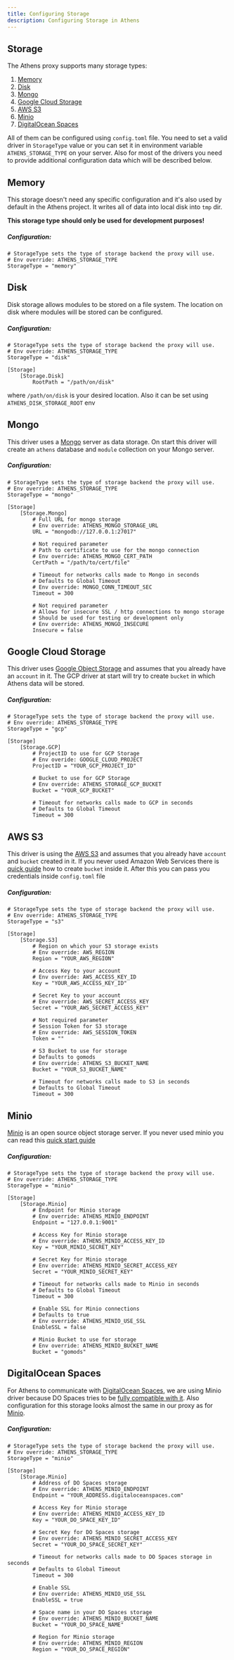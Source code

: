 ```yaml
---
title: Configuring Storage
description: Configuring Storage in Athens
---
```


## Storage

The Athens proxy supports many storage types:

1. [Memory](#memory)
1. [Disk](#disk)
1. [Mongo](#mongo)
1. [Google Cloud Storage](#google-cloud-storage)
1. [AWS S3](#aws-s3)
1. [Minio](#minio)
1. [DigitalOcean Spaces](#digitalocean-spaces)

All of them can be configured using `config.toml` file. You need to set a valid driver in `StorageType` value or you can set it in environment variable `ATHENS_STORAGE_TYPE` on your server.
Also for most of the drivers you need to provide additional configuration data which will be described below.

## Memory

This storage doesn't need any specific configuration and it's also used by default in the Athens project. It writes all of data into local disk into `tmp` dir.

**This storage type should only be used for development purposes!**

##### Configuration:

    # StorageType sets the type of storage backend the proxy will use.
    # Env override: ATHENS_STORAGE_TYPE
    StorageType = "memory"
    
## Disk

Disk storage allows modules to be stored on a file system. The location on disk where modules will be stored can be configured.

##### Configuration:

    # StorageType sets the type of storage backend the proxy will use.
    # Env override: ATHENS_STORAGE_TYPE
    StorageType = "disk"
    
    [Storage]
        [Storage.Disk]
            RootPath = "/path/on/disk"
            
where `/path/on/disk` is your desired location. Also it can be set using `ATHENS_DISK_STORAGE_ROOT` env

## Mongo

This driver uses a [Mongo](https://www.mongodb.com/) server as data storage. On start this driver will create an `athens` database and `module` collection on your Mongo server.

##### Configuration:

    # StorageType sets the type of storage backend the proxy will use.
    # Env override: ATHENS_STORAGE_TYPE
    StorageType = "mongo"
    
    [Storage]
        [Storage.Mongo]
            # Full URL for mongo storage
            # Env override: ATHENS_MONGO_STORAGE_URL
            URL = "mongodb://127.0.0.1:27017"
    
            # Not required parameter
            # Path to certificate to use for the mongo connection
            # Env override: ATHENS_MONGO_CERT_PATH
            CertPath = "/path/to/cert/file"
    
            # Timeout for networks calls made to Mongo in seconds
            # Defaults to Global Timeout
            # Env override: MONGO_CONN_TIMEOUT_SEC
            Timeout = 300
    
            # Not required parameter
            # Allows for insecure SSL / http connections to mongo storage
            # Should be used for testing or development only
            # Env override: ATHENS_MONGO_INSECURE
            Insecure = false                    
            
## Google Cloud Storage

This driver uses [Google Object Storage](https://cloud.google.com/storage/) and assumes that you already have an `account` in it. 
The GCP driver at start will try to create `bucket` in which Athens data will be stored.

##### Configuration:

    # StorageType sets the type of storage backend the proxy will use.
    # Env override: ATHENS_STORAGE_TYPE
    StorageType = "gcp"
    
    [Storage]
        [Storage.GCP]
            # ProjectID to use for GCP Storage
            # Env overide: GOOGLE_CLOUD_PROJECT
            ProjectID = "YOUR_GCP_PROJECT_ID"
    
            # Bucket to use for GCP Storage
            # Env override: ATHENS_STORAGE_GCP_BUCKET
            Bucket = "YOUR_GCP_BUCKET"
    
            # Timeout for networks calls made to GCP in seconds
            # Defaults to Global Timeout
            Timeout = 300
            
## AWS S3

This driver is using the [AWS S3](https://aws.amazon.com/s3/) and assumes that you already have `account` and `bucket` created in it. 
If you never used Amazon Web Services there is [quick guide](https://docs.aws.amazon.com/AmazonS3/latest/gsg/GetStartedWithS3.html) how to create `bucket` inside it.
After this you can pass you credentials inside `config.toml` file

##### Configuration:

    # StorageType sets the type of storage backend the proxy will use.
    # Env override: ATHENS_STORAGE_TYPE
    StorageType = "s3"
    
    [Storage] 
        [Storage.S3]
            # Region on which your S3 storage exists
            # Env override: AWS_REGION
            Region = "YOUR_AWS_REGION"
    
            # Access Key to your account
            # Env override: AWS_ACCESS_KEY_ID
            Key = "YOUR_AWS_ACCESS_KEY_ID"
    
            # Secret Key to your account
            # Env override: AWS_SECRET_ACCESS_KEY
            Secret = "YOUR_AWS_SECRET_ACCESS_KEY"
            
            # Not required parameter
            # Session Token for S3 storage
            # Env override: AWS_SESSION_TOKEN
            Token = ""
            
            # S3 Bucket to use for storage
            # Defaults to gomods
            # Env override: ATHENS_S3_BUCKET_NAME
            Bucket = "YOUR_S3_BUCKET_NAME"
    
            # Timeout for networks calls made to S3 in seconds
            # Defaults to Global Timeout
            Timeout = 300

## Minio

[Minio](https://www.minio.io/) is an open source object storage server. If you never used minio you can read this [quick start guide](https://docs.minio.io/) 

##### Configuration:

    # StorageType sets the type of storage backend the proxy will use.
    # Env override: ATHENS_STORAGE_TYPE
    StorageType = "minio"
    
    [Storage] 
        [Storage.Minio]
            # Endpoint for Minio storage
            # Env override: ATHENS_MINIO_ENDPOINT
            Endpoint = "127.0.0.1:9001"
    
            # Access Key for Minio storage
            # Env override: ATHENS_MINIO_ACCESS_KEY_ID
            Key = "YOUR_MINIO_SECRET_KEY"
    
            # Secret Key for Minio storage
            # Env override: ATHENS_MINIO_SECRET_ACCESS_KEY
            Secret = "YOUR_MINIO_SECRET_KEY"
    
            # Timeout for networks calls made to Minio in seconds
            # Defaults to Global Timeout
            Timeout = 300
    
            # Enable SSL for Minio connections
            # Defaults to true
            # Env override: ATHENS_MINIO_USE_SSL
            EnableSSL = false
    
            # Minio Bucket to use for storage
            # Env override: ATHENS_MINIO_BUCKET_NAME
            Bucket = "gomods"
            
## DigitalOcean Spaces

For Athens to communicate with [DigitalOcean Spaces](https://www.digitalocean.com/products/spaces/), we are using Minio driver because DO Spaces tries to be [fully compatible with it](https://developers.digitalocean.com/documentation/spaces/).
Also configuration for this storage looks almost the same in our proxy as for [Minio](#minio). 

##### Configuration:

    # StorageType sets the type of storage backend the proxy will use.
    # Env override: ATHENS_STORAGE_TYPE
    StorageType = "minio"
    
    [Storage] 
        [Storage.Minio]
            # Address of DO Spaces storage
            # Env override: ATHENS_MINIO_ENDPOINT
            Endpoint = "YOUR_ADDRESS.digitaloceanspaces.com"
    
            # Access Key for Minio storage
            # Env override: ATHENS_MINIO_ACCESS_KEY_ID
            Key = "YOUR_DO_SPACE_KEY_ID"
    
            # Secret Key for DO Spaces storage
            # Env override: ATHENS_MINIO_SECRET_ACCESS_KEY
            Secret = "YOUR_DO_SPACE_SECRET_KEY"
    
            # Timeout for networks calls made to DO Spaces storage in seconds
            # Defaults to Global Timeout
            Timeout = 300
    
            # Enable SSL 
            # Env override: ATHENS_MINIO_USE_SSL
            EnableSSL = true
    
            # Space name in your DO Spaces storage
            # Env override: ATHENS_MINIO_BUCKET_NAME
            Bucket = "YOUR_DO_SPACE_NAME"
            
            # Region for Minio storage
            # Env override: ATHENS_MINIO_REGION
            Region = "YOUR_DO_SPACE_REGION"
            